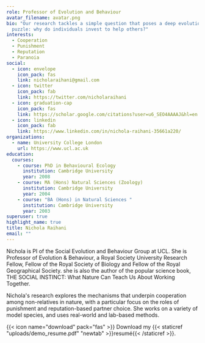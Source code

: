 ```yaml
---
role: Professor of Evolution and Behaviour
avatar_filename: avatar.png
bio: "Our research tackles a simple question that poses a deep evolutionary
  puzzle: why do individuals invest to help others?"
interests:
  - Cooperation
  - Punishment
  - Reputation
  - Paranoia
social:
  - icon: envelope
    icon_pack: fas
    link: nicholaraihani@gmail.com
  - icon: twitter
    icon_pack: fab
    link: https://twitter.com/nicholaraihani
  - icon: graduation-cap
    icon_pack: fas
    link: https://scholar.google.com/citations?user=u6_SEO4AAAAJ&hl=en
  - icon: linkedin
    icon_pack: fab
    link: https://www.linkedin.com/in/nichola-raihani-35661a220/
organizations:
  - name: University College London
    url: https://www.ucl.ac.uk
education:
  courses:
    - course: PhD in Behavioural Ecology
      institution: Cambridge University
      year: 2008
    - course: MA (Hons) Natural Sciences (Zoology)
      institution: Cambridge University
      year: 2004
    - course: "BA (Hons) in Natural Sciences "
      institution: Cambridge University
      year: 2003
superuser: true
highlight_name: true
title: Nichola Raihani
email: ""
---
```

Nichola is PI of the Social Evolution and Behaviour Group at UCL. She is Professor of Evolution & Behaviour, a Royal Society University Research Fellow, Fellow of the Royal Society of Biology and Fellow of the Royal Geographical Society. she is also the author of the popular science book, THE SOCIAL INSTINCT: What Nature Can Teach Us About Working Together.  

Nichola's research explores the mechanisms that underpin cooperation among non-relatives in nature, with a particular focus on the roles of punishment and reputation-based partner choice. She works on a variety of model species, and uses real-world and lab-based methods.

{{< icon name="download" pack="fas" >}} Download my {{< staticref "uploads/demo_resume.pdf" "newtab" >}}resumé{{< /staticref >}}.